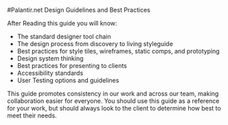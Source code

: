 #Palantir.net Design Guidelines and Best Practices

After Reading this guide you will know:
* The standard designer tool chain
* The design process from discovery to living styleguide
* Best practices for style tiles, wireframes, static comps, and prototyping
* Design system thinking
* Best practices for presenting to clients
* Accessibility standards
* User Testing options and guidelines

This guide promotes consistency in our work and across our team, making collaboration easier for everyone. You should use this guide as a reference for your work, but should always look to the client to determine how best to meet their needs.